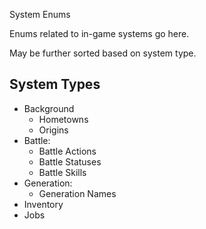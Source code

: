 System Enums

Enums related to in-game systems go here.

May be further sorted based on system type.

## System Types
- Background
  - Hometowns
  - Origins
- Battle:
  - Battle Actions
  - Battle Statuses
  - Battle Skills
- Generation:
  - Generation Names
- Inventory
- Jobs